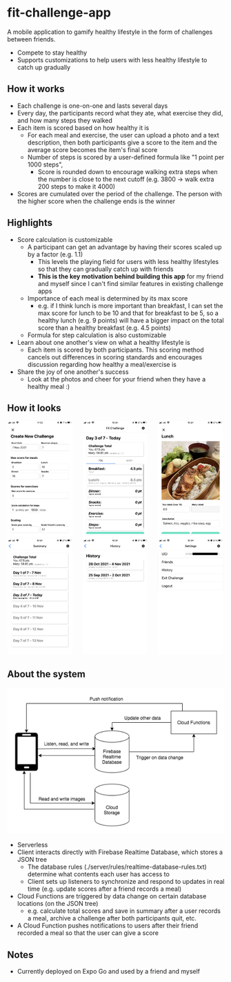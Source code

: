 # fit-challenge-app
A mobile application to gamify healthy lifestyle in the form of challenges between friends.
- Compete to stay healthy
- Supports customizations to help users with less healthy lifestyle to catch up gradually

## How it works
- Each challenge is one-on-one and lasts several days
- Every day, the participants record what they ate, what exercise they did, and how many steps they walked
- Each item is scored based on how healthy it is
  - For each meal and exercise, the user can upload a photo and a text description, 
  then both participants give a score to the item and the average score becomes the item's final score
  - Number of steps is scored by a user-defined formula like "1 point per 1000 steps", 
    - Score is rounded down to encourage walking extra steps when the number is close to the next cutoff (e.g. 3800 -> walk extra 200 steps to make it 4000)
- Scores are cumulated over the period of the challenge. The person with the higher score when the challenge ends is the winner

## Highlights
- Score calculation is customizable
  - A participant can get an advantage by having their scores scaled up by a factor (e.g. 1.1)
    - This levels the playing field for users with less healthy lifestyles so that they can gradually catch up with friends
    - **This is the key motivation behind building this app** for my friend and myself since I can't find similar features in existing challenge apps
  - Importance of each meal is determined by its max score
    - e.g. if I think lunch is more important than breakfast, I can set the max score for lunch to be 10 and that for breakfast to be 5, 
    so a healthy lunch (e.g. 9 points) will have a bigger impact on the total score than a healthy breakfast (e.g. 4.5 points)
  - Formula for step calculation is also customizable
- Learn about one another's view on what a healthy lifestyle is
  - Each item is scored by both participants. This scoring method cancels out differences in scoring standards and encourages discussion regarding how healthy a meal/exercise is
- Share the joy of one another's success
  - Look at the photos and cheer for your friend when they have a healthy meal :)

## How it looks
<div>
  <img src="./readme-images/screenshots/create_challenge.png" width="30%" />
  &nbsp;&nbsp;&nbsp;&nbsp;
  <img src="./readme-images/screenshots/today.png" width="30%" />
  &nbsp;&nbsp;&nbsp;&nbsp;
  <img src="./readme-images/screenshots/record_item.png" width="30%" />
</div>
<div>
  <img src="./readme-images/screenshots/summary.png" width="30%" />
  &nbsp;&nbsp;&nbsp;&nbsp;
  <img src="./readme-images/screenshots/history.png" width="30%" /> 
  &nbsp;&nbsp;&nbsp;&nbsp;
  <img src="./readme-images/screenshots/settings.png" width="30%" />
</div>


## About the system
![System Diagram](./readme-images/system_diagram.png)

- Serverless
- Client interacts directly with Firebase Realtime Database, which stores a JSON tree
  - The database rules (./server/rules/realtime-database-rules.txt) determine what contents each user has access to
  - Client sets up listeners to synchronize and respond to updates in real time (e.g. update scores after a friend records a meal)
- Cloud Functions are triggered by data change on certain database locations (on the JSON tree)
  - e.g. calculate total scores and save in summary after a user records a meal, archive a challenge after both participants quit, etc.
- A Cloud Function pushes notifications to users after their friend recorded a meal so that the user can give a score

## Notes
- Currently deployed on Expo Go and used by a friend and myself
